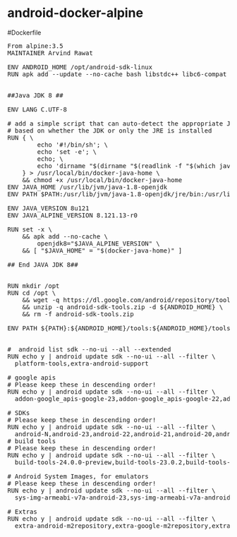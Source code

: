 # android-docker-alpine

#Dockerfile

<pre>
From alpine:3.5
MAINTAINER Arvind Rawat <arvindr226@gmail.com>

ENV ANDROID_HOME /opt/android-sdk-linux
RUN apk add --update --no-cache bash libstdc++ libc6-compat libgc++ libgcc ncurses5-widec-libs ncurses-libs ncurses5-libs zlib wget zip unzip && rm -f /var/cache/apk/*


##Java JDK 8 ##

ENV LANG C.UTF-8

# add a simple script that can auto-detect the appropriate JAVA_HOME value
# based on whether the JDK or only the JRE is installed
RUN { \
		echo '#!/bin/sh'; \
		echo 'set -e'; \
		echo; \
		echo 'dirname "$(dirname "$(readlink -f "$(which javac || which java)")")"'; \
	} > /usr/local/bin/docker-java-home \
	&& chmod +x /usr/local/bin/docker-java-home
ENV JAVA_HOME /usr/lib/jvm/java-1.8-openjdk
ENV PATH $PATH:/usr/lib/jvm/java-1.8-openjdk/jre/bin:/usr/lib/jvm/java-1.8-openjdk/bin

ENV JAVA_VERSION 8u121
ENV JAVA_ALPINE_VERSION 8.121.13-r0

RUN set -x \
	&& apk add --no-cache \
		openjdk8="$JAVA_ALPINE_VERSION" \
	&& [ "$JAVA_HOME" = "$(docker-java-home)" ]

## End JAVA JDK 8##


RUN mkdir /opt
RUN cd /opt \
    && wget -q https://dl.google.com/android/repository/tools_r25.2.5-linux.zip -O android-sdk-tools.zip \
    && unzip -q android-sdk-tools.zip -d ${ANDROID_HOME} \
    && rm -f android-sdk-tools.zip

ENV PATH ${PATH}:${ANDROID_HOME}/tools:${ANDROID_HOME}/tools/bin:${ANDROID_HOME}/platform-tools


#  android list sdk --no-ui --all --extended
RUN echo y | android update sdk --no-ui --all --filter \
  platform-tools,extra-android-support

# google apis
# Please keep these in descending order!
RUN echo y | android update sdk --no-ui --all --filter \
  addon-google_apis-google-23,addon-google_apis-google-22,addon-google_apis-google-21

# SDKs
# Please keep these in descending order!
RUN echo y | android update sdk --no-ui --all --filter \
  android-N,android-23,android-22,android-21,android-20,android-19,android-17,android-15,android-10
# build tools
# Please keep these in descending order!
RUN echo y | android update sdk --no-ui --all --filter \
  build-tools-24.0.0-preview,build-tools-23.0.2,build-tools-23.0.1,build-tools-22.0.1,build-tools-21.1.2,build-tools-20.0.0,build-tools-19.1.0,build-tools-17.0.0

# Android System Images, for emulators
# Please keep these in descending order!
RUN echo y | android update sdk --no-ui --all --filter \
  sys-img-armeabi-v7a-android-23,sys-img-armeabi-v7a-android-22,sys-img-armeabi-v7a-android-21,sys-img-armeabi-v7a-android-19,sys-img-armeabi-v7a-android-17,sys-img-armeabi-v7a-android-16,sys-img-armeabi-v7a-android-15

# Extras
RUN echo y | android update sdk --no-ui --all --filter \
  extra-android-m2repository,extra-google-m2repository,extra-google-google_play_services
</pre>
